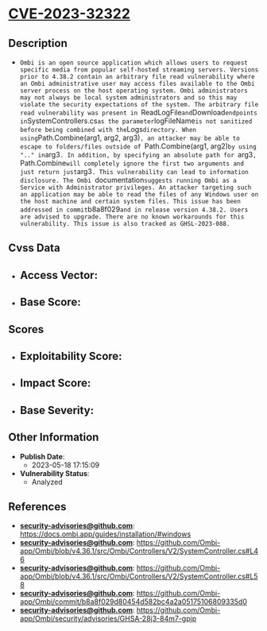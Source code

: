 
# [CVE-2023-32322](https://docs.ombi.app/guides/installation/#windows)

## Description

- `Ombi is an open source application which allows users to request specific media from popular self-hosted streaming servers. Versions prior to 4.38.2 contain an arbitrary file read vulnerability where an Ombi administrative user may access files available to the Ombi server process on the host operating system. Ombi administrators may not always be local system administrators and so this may violate the security expectations of the system. The arbitrary file read vulnerability was present in `ReadLogFile` and `Download` endpoints in `SystemControllers.cs` as the parameter `logFileName` is not sanitized before being combined with the `Logs` directory. When using `Path.Combine(arg1, arg2, arg3)`, an attacker may be able to escape to folders/files outside of `Path.Combine(arg1, arg2)` by using ".." in `arg3`. In addition, by specifying an absolute path for `arg3`, `Path.Combine` will completely ignore the first two arguments and just return just `arg3`. This vulnerability can lead to information disclosure. The Ombi `documentation` suggests running Ombi as a Service with Administrator privileges. An attacker targeting such an application may be able to read the files of any Windows user on the host machine and certain system files. This issue has been addressed in commit `b8a8f029` and in release version 4.38.2. Users are advised to upgrade. There are no known workarounds for this vulnerability. This issue is also tracked as GHSL-2023-088.
`

## Cvss Data

- **Access Vector**:
  - 
- **Base Score**:
  - 

## Scores

- **Exploitability Score**:
  - 
- **Impact Score**:
  - 
- **Base Severity**:
  - 

## Other Information

- **Publish Date**:
  - 2023-05-18 17:15:09
- **Vulnerability Status**:
  - Analyzed

## References

- **security-advisories@github.com**: https://docs.ombi.app/guides/installation/#windows
- **security-advisories@github.com**: https://github.com/Ombi-app/Ombi/blob/v4.36.1/src/Ombi/Controllers/V2/SystemController.cs#L46
- **security-advisories@github.com**: https://github.com/Ombi-app/Ombi/blob/v4.36.1/src/Ombi/Controllers/V2/SystemController.cs#L58
- **security-advisories@github.com**: https://github.com/Ombi-app/Ombi/commit/b8a8f029d80454d582bc4a2a05175106809335d0
- **security-advisories@github.com**: https://github.com/Ombi-app/Ombi/security/advisories/GHSA-28j3-84m7-gpjp
